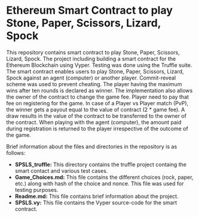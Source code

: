 # Ethereum Smart Contract to play Stone, Paper, Scissors, Lizard, Spock
This repository contains smart contract to play Stone, Paper, Scissors, Lizard, Spock. The project including building a smart contract for the Ethereum Blockchain using Vyper. Testing was done using the Truffle suite.
The smart contract enables users to play Stone, Paper, Scissors, Lizard, Spock against an agent (computer) or another player. Commit-reveal scheme was used to prevent cheating. The player having the maximum wins after ten rounds is declared as winner. The implementation also allows the owner of the contract to change the game fee. Player need to pay that fee on registering for the game. In case of a Player vs Player match (PvP), the winner gets a payout equal to the value of contract (2 * game fee). A draw results in the value of the contract to be transferred to the owner of the contract. When playing with the agent (computer), the amount paid during registration is returned to the player irrespective of the outcome of the game.

Brief information about the files and directories in the repository is as follows:
- **SPSLS_truffle:** This directory contains the truffle project containg the smart contact and various test cases.
- **Game_Choices.md:** This file contains the different choices (rock, paper, etc.) along with hash of the choice and nonce. This file was used for testing purposes.
- **Readme.md:** This file contains brief information about the project.
- **SPSLS.vy:** This file contains the Vyper source-code for the smart contract.
